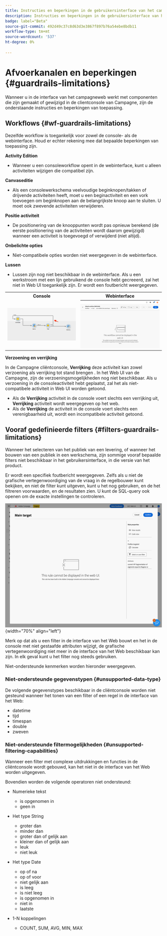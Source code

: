 ```yaml
---
title: Instructies en beperkingen in de gebruikersinterface van het campagneweb
description: Instructies en beperkingen in de gebruikersinterface van het campagneweb
badge: label="Beta"
source-git-commit: 492d49c37c8d63d3e3867f897b76a54ebe8bdb11
workflow-type: tm+mt
source-wordcount: '537'
ht-degree: 0%

---
```



# Afvoerkanalen en beperkingen {#guardrails-limitations}

Wanneer u in de interface van het campagneweb werkt met componenten die zijn gemaakt of gewijzigd in de clientconsole van Campagne, zijn de onderstaande instructies en beperkingen van toepassing.

## Workflows {#wf-guardrails-limitations}

Dezelfde workflow is toegankelijk voor zowel de console- als de webinterface. Houd er echter rekening mee dat bepaalde beperkingen van toepassing zijn.

**Activity Edition**

* Wanneer u een consoleworkflow opent in de webinterface, kunt u alleen activiteiten wijzigen die compatibel zijn.

**Canvaseditie**

* Als een consolewerkschema veelvoudige beginknopen/takken of drijvende activiteiten heeft, moet u een beginactiviteit en een vork toevoegen om beginknopen aan de belangrijkste knoop aan te sluiten. U moet ook zwevende activiteiten verwijderen.

**Positie activiteit**

* De positionering van de knooppunten wordt pas opnieuw berekend (de eerste positionering van de activiteiten wordt daarom gewijzigd) wanneer een activiteit is toegevoegd of verwijderd (niet altijd).

**Onbelichte opties**

* Niet-compatibele opties worden niet weergegeven in de webinterface.

**Lussen**

* Lussen zijn nog niet beschikbaar in de webinterface. Als u een werkstroom met een lijn gebruikend de console hebt gecreeerd, zal het niet in Web UI toegankelijk zijn. Er wordt een foutbericht weergegeven.

<table>
<tr>
<th>Console</th>
<th>Webinterface</th>
</tr>
<tr>
<td><img src="assets/limitations-loops-console.png"></td>
<td><img src="assets/limitations-loops-web.png"></td>
</tr>
</table>

**Verzoening en verrijking**

In de Campagne cliëntconsole, **Verrijking** deze activiteit kan zowel verzoening als verrijking tot stand brengen . In het Web UI van de Campagne, zijn de verzoeningsmogelijkheden nog niet beschikbaar. Als u verzoening in de consoleactiviteit hebt geplaatst, zal het als niet-compatibele activiteit in Web UI worden getoond.

* Als de **Verrijking** activiteit in de console voert slechts een verrijking uit, **Verrijking** activiteit wordt weergegeven op het web.
* Als de **Verrijking** de activiteit in de console voert slechts een verenigbaarheid uit, wordt een incompatibele activiteit getoond.

## Vooraf gedefinieerde filters {#filters-guardrails-limitations}

Wanneer het selecteren van het publiek van een levering, of wanneer het bouwen van een publiek in een werkschema, zijn sommige vooraf bepaalde filters niet beschikbaar in het gebruikersinterface, in die versie van het product.

Er wordt een specifiek foutbericht weergegeven. Zelfs als u niet de grafische vertegenwoordiging van de vraag in de regelbouwer kunt bekijken, en niet de filter kunt uitgeven, kunt u het nog gebruiken, en de het filtreren voorwaarden, en de resultaten zien. U kunt de SQL-query ook openen om de exacte instellingen te controleren.

![](assets/filter-unavailable.png){width="70%" align="left"}


Merk op dat als u een filter in de interface van het Web bouwt en het in de console met niet gestaafde attributen wijzigt, de grafische vertegenwoordiging niet meer in de interface van het Web beschikbaar kan zijn. In elk geval kunt u het filter nog steeds gebruiken.

Niet-ondersteunde kenmerken worden hieronder weergegeven.

### Niet-ondersteunde gegevenstypen {#unsupported-data-type}

De volgende gegevenstypes beschikbaar in de cliëntconsole worden niet gesteund wanneer het tonen van een filter of een regel in de interface van het Web:

* datetime
* tijd
* timespan
* double
* zweven

### Niet-ondersteunde filtermogelijkheden {#unsupported-filtering-capabilities}

Wanneer een filter met complexe uitdrukkingen en functies in de cliëntconsole wordt gebouwd, kan het niet in de interface van het Web worden uitgegeven.

Bovendien worden de volgende operatoren niet ondersteund:

* Numerieke tekst
   * is opgenomen in
   * geen in

* Het type String
   * groter dan
   * minder dan
   * groter dan of gelijk aan
   * kleiner dan of gelijk aan
   * leuk
   * niet leuk

* Het type Date
   * op of na
   * op of voor
   * niet gelijk aan
   * is leeg
   * is niet leeg
   * is opgenomen in
   * niet in
   * laatste

* 1-N koppelingen
   * COUNT, SUM, AVG, MIN, MAX
